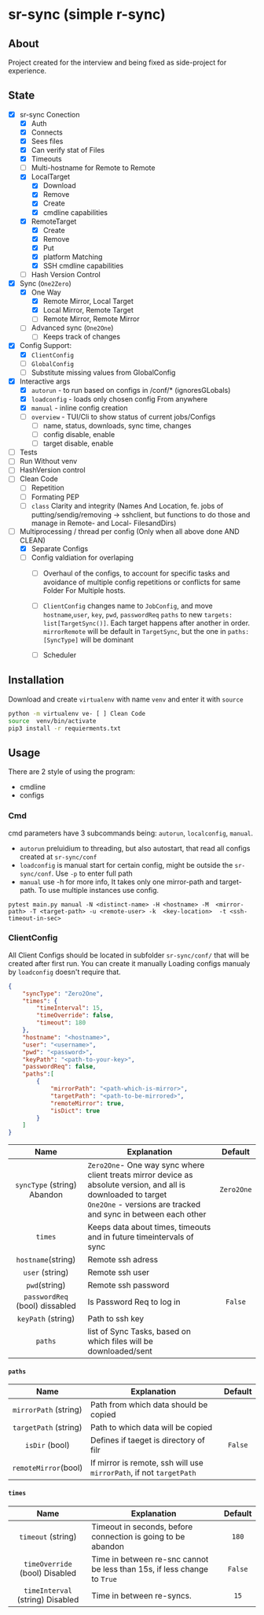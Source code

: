  # sr-sync (simple r-sync)
 
## About
Project created for the interview and being fixed as side-project for experience.

## State
- [X] sr-sync Conection
    - [X] Auth
    - [X] Connects
    - [X] Sees files 
    - [X] Can verify stat of Files
    - [X] Timeouts
    - [ ] Multi-hostname for Remote to Remote
    - [X] LocalTarget
        - [X] Download
        - [X] Remove
        - [X] Create
        - [X] cmdline capabilities
    - [X] RemoteTarget
        - [X] Create
        - [X] Remove
        - [X] Put
        - [X] platform Matching
        - [X] SSH cmdline capabilities 
    - [ ] Hash Version Control
- [X] Sync (`One2Zero`)
    - [X] One Way 
        - [X] Remote Mirror, Local Target
        - [X] Local Mirror, Remote Target
        - [ ] Remote Mirror, Remote Mirror
    - [ ] Advanced sync (`One2One`) 
        - [ ] Keeps track of changes
- [X] Config Support:
  - [X] `ClientConfig`
  - [ ] `GlobalConfig`
  - [ ]  Substitute missing values from GlobalConfig
- [X] Interactive args
    - [X] `autorun` - to run based on configs in /conf/* (ignoresGLobals)
    - [X] `loadconfig` - loads only chosen config From anywhere
    - [X] `manual` - inline config creation
    - [ ] `overview` - TUI/Cli to show status of current jobs/Configs
        - [ ] name, status, downloads, sync time, changes
        - [ ] config disable, enable
        - [ ] target disable, enable
- [ ] Tests
- [ ] Run Without venv
- [ ] HashVersion control
- [ ] Clean Code
    - [ ] Repetition
    - [ ] Formating PEP
    - [ ] `class` Clarity and integrity (Names And Location, fe. jobs of putting/sendig/removing -> sshclient, but functions to do those and manage in Remote- and Local- FilesandDirs)
- [ ] Multiprocessing / thread per config (Only when all above done AND CLEAN)
  - [X] Separate Configs
  - [ ] Config valdiation for overlaping
    - [ ] Overhaul of the configs, to account for specific tasks and avoidance of multiple config repetitions or conflicts for same Folder For Multiple hosts.
    - [ ] `ClientConfig` changes name to `JobConfig`, and move `hostname`,`user`, `key`, `pwd`, `passwordReq` `paths` to new `targets: list[TargetSync()]`. Each target happens after another in order. `mirrorRemote` will be default in `TargetSync`, but the one in `paths:[SyncType]` will be dominant
    - [ ] Scheduler
    

## Installation
Download and create `virtualenv` with name `venv` and enter it with `source`
```bash
python -m virtualenv ve- [ ] Clean Code
source  venv/bin/activate
pip3 install -r requierments.txt
```

## Usage

There are 2 style of using the program:
- cmdline
- configs

### Cmd

cmd parameters have 3 subcommands being: `autorun`, `localconfig`, `manual`. 
- `autorun` preluidium to threading, but also autostart, that read all configs created at `sr-sync/conf`
- `loadconfig` is manual start for certain config, might be outside the `sr-sync/conf`. Use `-p` to enter full path
- `manual`  use -h for more info, It takes only one mirror-path and target-path. To use multiple instances use config.
```commandline
pytest main.py manual -N <distinct-name> -H <hostname> -M  <mirror-path> -T <target-path> -u <remote-user> -k  <key-location>  -t <ssh-timeout-in-sec>
```

### ClientConfig
All Client Configs should be located in subfolder `sr-sync/conf/` that will be created after first run. You can create it manually
Loading configs manualy by `loadconfig` doesn't require that.

```json
{
    "syncType": "Zero2One",
    "times": {
        "timeInterval": 15,
        "timeOverride": false,
        "timeout": 180
    },
    "hostname": "<hostname>",
    "user": "<username>",
    "pwd": "<password>",
    "keyPath": "<path-to-your-key>",
    "passwordReq": false,
    "paths":[
        {
            "mirrorPath": "<path-which-is-mirror>",
            "targetPath": "<path-to-be-mirrored>",
            "remoteMirror": true, 
            "isDict": true
        }
    ]
}

```
|              Name              | Explanation                                                                                                                                                                           |   Default    |
|:------------------------------:|---------------------------------------------------------------------------------------------------------------------------------------------------------------|:------------:|
|  `syncType` (string) Abandon   | `Zero2One`- One way sync where client treats mirror device as absolute version, and all is downloaded to target <br>  `One2One` - versions are tracked and sync in between each other |  `Zero2One`  |
|            `times`             | Keeps data about times, timeouts and in future timeintervals of sync                                                                                                                  |              |
|       `hostname`(string)       | Remote ssh adress                                                                                                                                                                     |              |
|        `user` (string)         | Remote ssh user                                                                                                                                                                       |              |
|         `pwd`(string)          | Remote ssh password                                                                                                                                                                   |              |
| `passwordReq` (bool) dissabled | Is Password Req to log in                                                                                                                                                             |   `False`    |
|      `keyPath`  (string)       | Path to ssh key                                                                                                                                                                       |              |
|            `paths`             | list of Sync Tasks, based on which files will be downloaded/sent                                                                                                                      |              |


#### `paths`
|         Name          | Explanation                                                         | Default |
|:---------------------:|---------------------------------------------------------------------|:-------:|
| `mirrorPath` (string) | Path from which data should be copied                               |         |
| `targetPath` (string) | Path to which data will be copied                                   |         |
|    `isDir` (bool)     | Defines if taeget is directory of filr                              |  `False`  |
| `remoteMirror`(bool)  | If mirror is remote, ssh will use `mirrorPath`, if not `targetPath` |         |

#### `times`
|               Name                | Explanation                                                              | Default |
|:---------------------------------:|--------------------------------------------------------------------------|:-------:|
|        `timeout` (string)         | Timeout in seconds, before connection is going to be abandon             |  `180`  |
|  `timeOverride` (bool) Disabled   | Time in between re-snc cannot be less than 15s, if less change to `True` | `False` |
| `timeInterval` (string)  Disabled | Time in between re-syncs.                                                |  `15`   |
